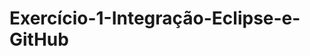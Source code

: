 # Exercício-1-Integração-Eclipse-e-GitHub

<!-- Auto avaliação: total, todos os requisitos Alcançados -->
